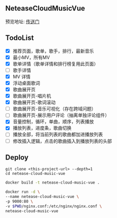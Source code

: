 ## NeteaseCloudMusicVue

预览地址: [传送门](http://music.gausszhou.top/netease/)  
 
## TodoList

- [x] 推荐页面，歌单，歌手，排行，最新音乐
- [x] 最小MV，所有MV
- [x] 歌单详情（歌单详情和排行榜复用此页面）
- [ ] 歌手详情
- [x] MV 详情
- [x] 浮动桌面歌词
- [x] 歌曲展开页
- [x] 歌曲展开页-唱片机
- [x] 歌曲展开页-歌词滚动
- [ ] 歌曲展开页-音乐可视化（存在跨域问题）
- [ ] 歌曲展开页-展示用户评论（抽离单独评论组件）
- [x] 音量控制，循环，单曲，顺序，列表播放
- [x] 播放列表，进度条，歌曲切换
- [ ] 播放全部，将当前列表的歌曲都加进播放列表
- [ ] 修改插入逻辑，点击的歌曲插入到播放列表的头部

## Deploy

```
git clone <this-project-url> --depth=1
cd netease-cloud-music-vue
```

```bash
docker build -t netease-cloud-music-vue .
```

```bash
docker run -d \
--name netease-cloud-music-vue \
-p 9000:80 \
-v $PWD/nginx.conf:/etc/nginx/nginx.conf \
netease-cloud-music-vue
```